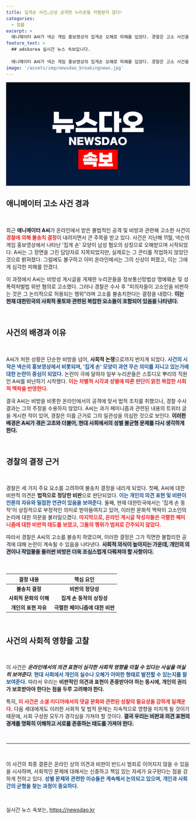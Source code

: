 ```yaml
---
title: 집게손 사건…신상 공개한 누리꾼들 처벌받지 않다!
categories:
  - 법률
excerpt: >
  애니메이터 A씨가 넥슨 게임 홍보영상의 집게손 오해로 피해를 입었다. 경찰은 고소 사건을 불송치 결정하며 해당 게시글은 비판의 일환으로 판단했다. 인터넷의 냉혹한 반응과 진실은 과연 무엇인가? 클릭하여 사건의 전말을 확인해보세요!
feature_text: >
  ## adskorea 실시간 뉴스 속보입니다.

  애니메이터 A씨가 넥슨 게임 홍보영상의 집게손 오해로 피해를 입었다. 경찰은 고소 사건을 불송치 결정하며 해당 게시글은 비판의 일환으로 판단했다. 인터넷의 냉혹한 반응과 진실은 과연 무엇인가? 클릭하여 사건의 전말을 확인해보세요!
image: '/assets/img/newsdao_breakingnews.jpg'
---
```


<p><img src="/assets/img/newsdao_breakingnews.jpg" alt="adskorea 속보" /></p>

<h2 data-ke-size="size26">애니메이터 고소 사건 경과</h2>

<p data-ke-size="size16">&nbsp;</p>

<p>최근 <b>애니메이터 A씨</b>가 온라인에서 받은 불법적인 공격 및 비방과 관련해 고소한 사건이 <b><span style="color: #ee2323;">경찰에 의해 불송치 결정</span></b>이 내려지면서 큰 주목을 받고 있다. 사건은 지난해 11월, 넥슨의 게임 홍보영상에서 나타난 '집게 손' 모양이 남성 혐오의 상징으로 오해받으며 시작되었다. A씨는 그 장면을 그린 담당자로 지목되었지만, 실제로는 그 콘티를 작업하지 않았던 것으로 밝혀졌다. 그럼에도 불구하고 이미 온라인에서는 그의 신상이 퍼졌고, 이는 그에게 심각한 피해를 안겼다. </p>

<p>이 과정에서 A씨는 비방성 게시글을 게재한 누리꾼들을 정보통신망법상 명예훼손 및 성폭력처벌법 위반 혐의로 고소했다. 그러나 경찰은 수사 후 "피의자들이 고소인을 비판하는 것은 그 논리적으로 허용되는 행위"라며 고소를 불송치한다는 결정을 내렸다. <b><span style="background-color: #21538527;">이는 현재 대한민국의 사회적 풍토와 관련된 복잡한 요소들이 포함되어 있음을 나타낸다.</span></b></p>

<p data-ke-size="size16">&nbsp;</p>

<h2 data-ke-size="size26">사건의 배경과 이유</h2>

<p data-ke-size="size16">&nbsp;</p>

<p>A씨가 처한 상황은 단순한 비방을 넘어, <b>사회적 논쟁</b>으로까지 번지게 되었다. <b><span style="color: #1a5490;">사건의 시작은 넥슨의 홍보영상에서 비롯되며, '집게 손' 모양이 과연 무슨 의미를 지니고 있는가에 대한 논란이 중심이 되었다.</span></b> 논란이 극에 달하자 일부 누리꾼들은 스튜디오 뿌리의 직원인 A씨를 비난하기 시작했다. <b><span style="color: #ee2323;">이는 차별적 시각과 성별에 따른 판단이 얽힌 복잡한 사회적 맥락을 반영한다.</span></b></p>

<p>결국 A씨는 비방을 비롯한 온라인에서의 공격에 맞서 법적 조치를 취했으나, 경찰 수사 결과는 그의 주장을 수용하지 않았다. A씨는 과거 페미니즘과 관련된 내용의 트위터 글을 게시한 적이 있어, 경찰은 이를 근거로 그의 일관성을 의심한 것으로 보인다. <b><span style="background-color: #21538527;">이러한 배경은 A씨가 겪은 고초와 더불어, 현대 사회에서의 성별 불균형 문제를 다시 생각하게 한다.</span></b></p>

<p data-ke-size="size16">&nbsp;</p>

<h2 data-ke-size="size26">경찰의 결정 근거</h2>

<p data-ke-size="size16">&nbsp;</p>

<p>경찰은 세 가지 주요 요소를 고려하여 불송치 결정을 내리게 되었다. 첫째, A씨에 대한 비판적 의견은 <b>법적으로 정당한 비판</b>으로 판단되었다. <b><span style="color: #1a5490;">이는 개인의 의견 표현 및 비판이 언론의 자유와 밀접한 연관이 있음을 보여준다.</span></b> 둘째, 현재 대한민국에서는 '집게 손 동작'이 상징적으로 부정적인 의미로 받아들여지고 있어, 이러한 문화적 맥락이 고소인의 논리에 대한 의문을 불러일으켰다. <b><span style="color: #ee2323;">마지막으로, 온라인 게시글 작성자들은 극렬한 페미니즘에 대한 비판적 태도를 보였고, 그들의 행위가 범죄로 간주되지 않았다.</span></b></p>

<p>따라서 경찰은 A씨의 고소를 불송치 하였으며, 이러한 결정은 그가 직면한 불합리한 공격에 대해 논란이 계속될 수 있음을 나타낸다. <b><span style="background-color: #21538527;">사회적 의식이 높아지는 가운데, 개인의 의견이나 작업물을 둘러싼 비방은 더욱 조심스럽게 다뤄져야 할 사항이다.</span></b></p>

<p data-ke-size="size16">&nbsp;</p>

<table style="width: 100%; margin-top: 20px;">
    <thead>
        <tr>
            <th style="text-align: center;"><b>결정 내용</b></th>
            <th style="text-align: center;"><b>핵심 요인</b></th>
        </tr>
    </thead>
    <tbody>
        <tr>
            <td style="text-align: center; height: 17px;"><b>불송치 결정</b></td>
            <td style="text-align: center; height: 17px;"><b>비판의 정당성</b></td>
        </tr>
        <tr>
            <td style="text-align: center; height: 17px;"><b>사회적 문화의 이해</b></td>
            <td style="text-align: center; height: 17px;"><b>집게 손 동작의 상징성</b></td>
        </tr>
        <tr>
            <td style="text-align: center; height: 17px;"><b>개인의 표현 자유</b></td>
            <td style="text-align: center; height: 17px;"><b>극렬한 페미니즘에 대한 비판</b></td>
        </tr>
    </tbody>
</table>

<p data-ke-size="size16">&nbsp;</p>

<h2 data-ke-size="size26">사건의 사회적 영향을 고찰</h2>

<p data-ke-size="size16">&nbsp;</p>

<p>이 사건은 <strong><em>온라인에서의 의견 표현이 심각한 사회적 영향을 미칠 수 있다는 사실을 여실히 보여준다.</em></strong> <b><span style="color: #1a5490;">현대 사회에서 개인의 실수나 오해가 어떠한 형태로 발전할 수 있는지를 잘 보여준다.</span></b> 따라서 우리는 <b>비판적인 의견과 표현이 존중받아야 하는 동시에, 개인의 권리가 보호받아야 한다는 점을 두루 고려해야 한다.</b> </p>

<p>특히, <b><span style="color: #ee2323;">이 사건은 소셜 미디어에서의 댓글 문화와 관련된 성찰의 필요성을 강하게 일깨운다.</span></b> 다음 세대에게도 이러한 사회적 및 법적 문제는 지속적으로 영향을 미치게 될 것이기 때문에, 사회 구성원 모두가 경각심을 가져야 할 것이다. <b><span style="background-color: #21538527;">결국 우리는 비판과 의견 표현의 경계를 명확히 이해하고 서로를 존중하는 태도를 가져야 한다.</span></b></p>

<p data-ke-size="size16">&nbsp;</p>

<hr>

<p data-ke-size="size16">&nbsp;</p>

<p>이 사건의 최종 결론은 온라인 상의 의견과 비판이 반드시 범죄로 이어지지 않을 수 있음을 시사하며, 사회적인 문제에 대해서는 신중하고 책임 있는 자세가 요구된다는 점을 강하게 전하고 있다. <b><span style="color: #1a5490;">성별 문제와 관련한 이슈들은 계속해서 논의되고 있으며, 개인과 사회 간의 균형을 찾는 과정이 중요하다.</span></b></p>

<p data-ke-size="size16">&nbsp;</p>
실시간 뉴스 속보는, <a href="https://newsdao.kr" rel="dofollow">https://newsdao.kr</a>


